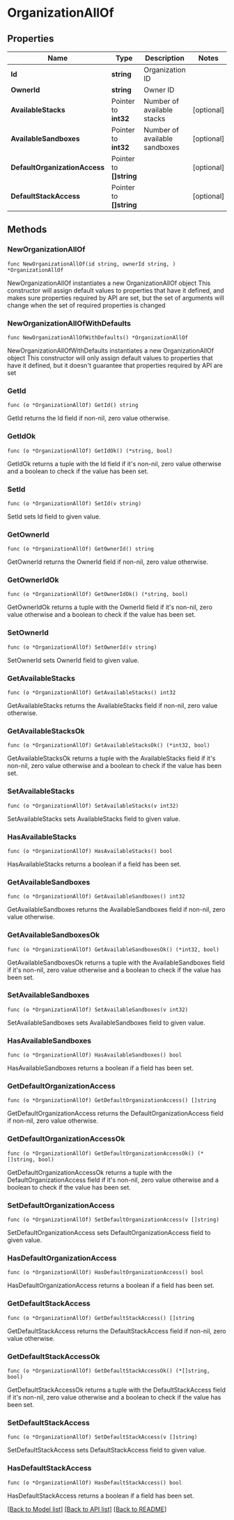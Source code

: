 # OrganizationAllOf

## Properties

Name | Type | Description | Notes
------------ | ------------- | ------------- | -------------
**Id** | **string** | Organization ID | 
**OwnerId** | **string** | Owner ID | 
**AvailableStacks** | Pointer to **int32** | Number of available stacks | [optional] 
**AvailableSandboxes** | Pointer to **int32** | Number of available sandboxes | [optional] 
**DefaultOrganizationAccess** | Pointer to **[]string** |  | [optional] 
**DefaultStackAccess** | Pointer to **[]string** |  | [optional] 

## Methods

### NewOrganizationAllOf

`func NewOrganizationAllOf(id string, ownerId string, ) *OrganizationAllOf`

NewOrganizationAllOf instantiates a new OrganizationAllOf object
This constructor will assign default values to properties that have it defined,
and makes sure properties required by API are set, but the set of arguments
will change when the set of required properties is changed

### NewOrganizationAllOfWithDefaults

`func NewOrganizationAllOfWithDefaults() *OrganizationAllOf`

NewOrganizationAllOfWithDefaults instantiates a new OrganizationAllOf object
This constructor will only assign default values to properties that have it defined,
but it doesn't guarantee that properties required by API are set

### GetId

`func (o *OrganizationAllOf) GetId() string`

GetId returns the Id field if non-nil, zero value otherwise.

### GetIdOk

`func (o *OrganizationAllOf) GetIdOk() (*string, bool)`

GetIdOk returns a tuple with the Id field if it's non-nil, zero value otherwise
and a boolean to check if the value has been set.

### SetId

`func (o *OrganizationAllOf) SetId(v string)`

SetId sets Id field to given value.


### GetOwnerId

`func (o *OrganizationAllOf) GetOwnerId() string`

GetOwnerId returns the OwnerId field if non-nil, zero value otherwise.

### GetOwnerIdOk

`func (o *OrganizationAllOf) GetOwnerIdOk() (*string, bool)`

GetOwnerIdOk returns a tuple with the OwnerId field if it's non-nil, zero value otherwise
and a boolean to check if the value has been set.

### SetOwnerId

`func (o *OrganizationAllOf) SetOwnerId(v string)`

SetOwnerId sets OwnerId field to given value.


### GetAvailableStacks

`func (o *OrganizationAllOf) GetAvailableStacks() int32`

GetAvailableStacks returns the AvailableStacks field if non-nil, zero value otherwise.

### GetAvailableStacksOk

`func (o *OrganizationAllOf) GetAvailableStacksOk() (*int32, bool)`

GetAvailableStacksOk returns a tuple with the AvailableStacks field if it's non-nil, zero value otherwise
and a boolean to check if the value has been set.

### SetAvailableStacks

`func (o *OrganizationAllOf) SetAvailableStacks(v int32)`

SetAvailableStacks sets AvailableStacks field to given value.

### HasAvailableStacks

`func (o *OrganizationAllOf) HasAvailableStacks() bool`

HasAvailableStacks returns a boolean if a field has been set.

### GetAvailableSandboxes

`func (o *OrganizationAllOf) GetAvailableSandboxes() int32`

GetAvailableSandboxes returns the AvailableSandboxes field if non-nil, zero value otherwise.

### GetAvailableSandboxesOk

`func (o *OrganizationAllOf) GetAvailableSandboxesOk() (*int32, bool)`

GetAvailableSandboxesOk returns a tuple with the AvailableSandboxes field if it's non-nil, zero value otherwise
and a boolean to check if the value has been set.

### SetAvailableSandboxes

`func (o *OrganizationAllOf) SetAvailableSandboxes(v int32)`

SetAvailableSandboxes sets AvailableSandboxes field to given value.

### HasAvailableSandboxes

`func (o *OrganizationAllOf) HasAvailableSandboxes() bool`

HasAvailableSandboxes returns a boolean if a field has been set.

### GetDefaultOrganizationAccess

`func (o *OrganizationAllOf) GetDefaultOrganizationAccess() []string`

GetDefaultOrganizationAccess returns the DefaultOrganizationAccess field if non-nil, zero value otherwise.

### GetDefaultOrganizationAccessOk

`func (o *OrganizationAllOf) GetDefaultOrganizationAccessOk() (*[]string, bool)`

GetDefaultOrganizationAccessOk returns a tuple with the DefaultOrganizationAccess field if it's non-nil, zero value otherwise
and a boolean to check if the value has been set.

### SetDefaultOrganizationAccess

`func (o *OrganizationAllOf) SetDefaultOrganizationAccess(v []string)`

SetDefaultOrganizationAccess sets DefaultOrganizationAccess field to given value.

### HasDefaultOrganizationAccess

`func (o *OrganizationAllOf) HasDefaultOrganizationAccess() bool`

HasDefaultOrganizationAccess returns a boolean if a field has been set.

### GetDefaultStackAccess

`func (o *OrganizationAllOf) GetDefaultStackAccess() []string`

GetDefaultStackAccess returns the DefaultStackAccess field if non-nil, zero value otherwise.

### GetDefaultStackAccessOk

`func (o *OrganizationAllOf) GetDefaultStackAccessOk() (*[]string, bool)`

GetDefaultStackAccessOk returns a tuple with the DefaultStackAccess field if it's non-nil, zero value otherwise
and a boolean to check if the value has been set.

### SetDefaultStackAccess

`func (o *OrganizationAllOf) SetDefaultStackAccess(v []string)`

SetDefaultStackAccess sets DefaultStackAccess field to given value.

### HasDefaultStackAccess

`func (o *OrganizationAllOf) HasDefaultStackAccess() bool`

HasDefaultStackAccess returns a boolean if a field has been set.


[[Back to Model list]](../README.md#documentation-for-models) [[Back to API list]](../README.md#documentation-for-api-endpoints) [[Back to README]](../README.md)


